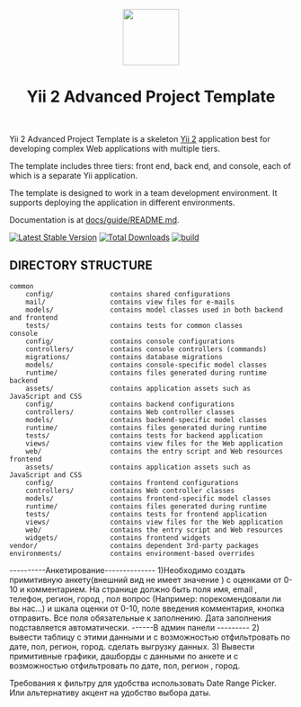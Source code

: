 <p align="center">
    <a href="https://github.com/yiisoft" target="_blank">
        <img src="https://avatars0.githubusercontent.com/u/993323" height="100px">
    </a>
    <h1 align="center">Yii 2 Advanced Project Template</h1>
    <br>
</p>

Yii 2 Advanced Project Template is a skeleton [Yii 2](http://www.yiiframework.com/) application best for
developing complex Web applications with multiple tiers.

The template includes three tiers: front end, back end, and console, each of which
is a separate Yii application.

The template is designed to work in a team development environment. It supports
deploying the application in different environments.

Documentation is at [docs/guide/README.md](docs/guide/README.md).

[![Latest Stable Version](https://img.shields.io/packagist/v/yiisoft/yii2-app-advanced.svg)](https://packagist.org/packages/yiisoft/yii2-app-advanced)
[![Total Downloads](https://img.shields.io/packagist/dt/yiisoft/yii2-app-advanced.svg)](https://packagist.org/packages/yiisoft/yii2-app-advanced)
[![build](https://github.com/yiisoft/yii2-app-advanced/workflows/build/badge.svg)](https://github.com/yiisoft/yii2-app-advanced/actions?query=workflow%3Abuild)

DIRECTORY STRUCTURE
-------------------

```
common
    config/              contains shared configurations
    mail/                contains view files for e-mails
    models/              contains model classes used in both backend and frontend
    tests/               contains tests for common classes    
console
    config/              contains console configurations
    controllers/         contains console controllers (commands)
    migrations/          contains database migrations
    models/              contains console-specific model classes
    runtime/             contains files generated during runtime
backend
    assets/              contains application assets such as JavaScript and CSS
    config/              contains backend configurations
    controllers/         contains Web controller classes
    models/              contains backend-specific model classes
    runtime/             contains files generated during runtime
    tests/               contains tests for backend application    
    views/               contains view files for the Web application
    web/                 contains the entry script and Web resources
frontend
    assets/              contains application assets such as JavaScript and CSS
    config/              contains frontend configurations
    controllers/         contains Web controller classes
    models/              contains frontend-specific model classes
    runtime/             contains files generated during runtime
    tests/               contains tests for frontend application
    views/               contains view files for the Web application
    web/                 contains the entry script and Web resources
    widgets/             contains frontend widgets
vendor/                  contains dependent 3rd-party packages
environments/            contains environment-based overrides
```

----------Анкетирование--------------
1)Необходимо создать  примитивную анкету(внешний вид не имеет значение ) с оценками от 0-10 и комментарием.
На странице должно быть поля имя, еmail , телефон, регион, город , пол вопрос (Например: порекомендовали ли вы нас…) и шкала оценки  от 0-10, поле введения комментария,  кнопка отправить. 
Все поля обязательные к заполнению. 
Дата заполнения подставляется автоматически.
------В админ панели ---------
2) вывести таблицу с этими данными и с возможностью отфильтровать по дате, пол, регион, город. 
сделать выгрузку данных.
3) Вывести примитивные графики, дашборды  с данными по анкете и с возможностью отфильтровать по дате, пол, регион , город.

Требования к фильтру для удобства использовать Date Range Picker.  Или альтернативу акцент на удобство выбора даты.
